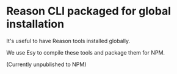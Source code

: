 # Reason CLI packaged for global installation

It's useful to have Reason tools installed globally.

We use Esy to compile these tools and package them for NPM.

(Currently unpublished to NPM)
